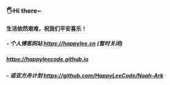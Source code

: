 ###  🖐️Hi there~
####  生活依然艰难，祝我们平安喜乐！
#####  - 个人博客网站  https://happylee.cn  (暂时关闭)
#####                https://happyleecode.github.io
#####  - 诺亚方舟计划  https://github.com/HappyLeeCode/Noah-Ark



<!--
**HappyLeeCode/HappyLeeCode** is a ✨ _special_ ✨ repository because its `README.md` (this file) appears on your GitHub profile.

Here are some ideas to get you started:

- 🔭 I’m currently working on ...
- 🌱 I’m currently learning ...
- 👯 I’m looking to collaborate on ...
- 🤔 I’m looking for help with ...
- 💬 Ask me about ...
- 📫 How to reach me: ...
- 😄 Pronouns: ...
- ⚡ Fun fact: ...
-->
